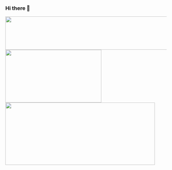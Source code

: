 ### Hi there 👋
<a src="https://github.com/ryo-ma/github-profile-trophy"><img width="830" height="104" src="https://github-profile-trophy.vercel.app/?username=mehm8128&title=MultiLanguage,Organizations,Commits,Issues,PullRequest&theme=onedark" alt="" ></a>
<a src="https://github.com/anuraghazra/github-readme-stats"><img width="300" height="165" src="https://github-readme-stats.vercel.app/api/top-langs/?username=mehm8128&layout=compact&role=OWNER&exclude_repo=web-speed-hackathon-2022,web-speed-hackathon-2021,isucon-12,piscon-2022-2,traP-isucon-handson2022,piscon-2022,isucon12-prior,complier-1,isucon-13&theme=dark" alt="" ></a>
<a src="https://github.com/anuraghazra/github-readme-stats"><img width="467" height="195" src="https://github-readme-stats.vercel.app/api?username=mehm8128&show_icons=true&count_private=true&theme=dark" alt="" ></a>
